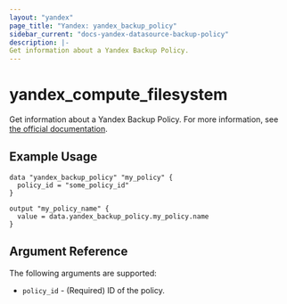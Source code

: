 ```yaml
---
layout: "yandex"
page_title: "Yandex: yandex_backup_policy"
sidebar_current: "docs-yandex-datasource-backup-policy"
description: |-
Get information about a Yandex Backup Policy.
---
```


# yandex\_compute\_filesystem

Get information about a Yandex Backup Policy. For more information, see
[the official documentation](https://yandex.cloud/docs/backup/concepts/policy).

## Example Usage

```hcl
data "yandex_backup_policy" "my_policy" {
  policy_id = "some_policy_id"
}

output "my_policy_name" {
  value = data.yandex_backup_policy.my_policy.name
}
```

## Argument Reference

The following arguments are supported:

* `policy_id` - (Required) ID of the policy.
